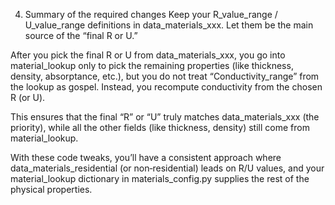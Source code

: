 4. Summary of the required changes
   Keep your R_value_range / U_value_range definitions in data_materials_xxx. Let them be the main source of the “final R or U.”

After you pick the final R or U from data_materials_xxx, you go into material_lookup only to pick the remaining properties (like thickness, density, absorptance, etc.), but you do not treat “Conductivity_range” from the lookup as gospel. Instead, you recompute conductivity from the chosen R (or U).

This ensures that the final “R” or “U” truly matches data_materials_xxx (the priority), while all the other fields (like thickness, density) still come from material_lookup.

With these code tweaks, you’ll have a consistent approach where data_materials_residential (or non‐residential) leads on R/U values, and your material_lookup dictionary in materials_config.py supplies the rest of the physical properties.
